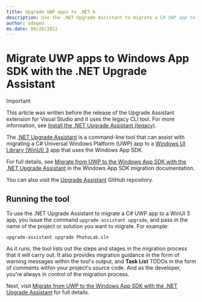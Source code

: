 ```yaml
---
title: Upgrade UWP apps to .NET 6
description: Use the .NET Upgrade Assistant to migrate a C# UWP app to a Windows UI Library (WinUI) 3 app that uses the Windows App SDK. The .NET Upgrade Assistant is a CLI tool.
author: adegeo
ms.date: 09/20/2022
---
```


# Migrate UWP apps to Windows App SDK with the .NET Upgrade Assistant

> [!IMPORTANT]
> This article was written before the release of the Upgrade Assistant extension for Visual Studio and it uses the legacy CLI tool. For more information, see [Install the .NET Upgrade Assistant (legacy)](upgrade-assistant-install-legacy.md).

The [.NET Upgrade Assistant](upgrade-assistant-overview.md) is a command-line tool that can assist with migrating a C# Universal Windows Platform (UWP) app to a [Windows UI Library (WinUI) 3](/windows/apps/winui/) app that uses the Windows App SDK.

For full details, see [Migrate from UWP to the Windows App SDK with the .NET Upgrade Assistant](/windows/apps/windows-app-sdk/migrate-to-windows-app-sdk/upgrade-assistant) in the Windows App SDK migration documentation.

You can also visit the [Upgrade Assistant](https://github.com/dotnet/upgrade-assistant) GitHub repository.

## Running the tool

To use the .NET Upgrade Assistant to migrate a C# UWP app to a WinUI 3 app, you issue the command `upgrade-assistant upgrade`, and pass in the name of the project or solution you want to migrate. For example:

```console
upgrade-assistant upgrade PhotoLab.sln
```

As it runs, the tool lists out the steps and stages in the migration process that it will carry out. It also provides migration guidance in the form of warning messages within the tool's output, and **Task List** TODOs in the form of comments within your project's source code. And as the developer, you're always in control of the migration process.

Next, visit [Migrate from UWP to the Windows App SDK with the .NET Upgrade Assistant](/windows/apps/windows-app-sdk/migrate-to-windows-app-sdk/upgrade-assistant) for full details.
